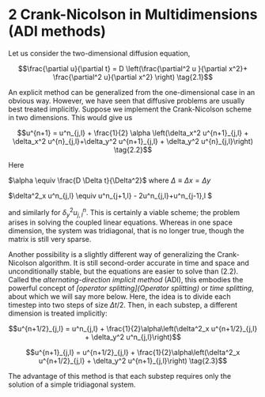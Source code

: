 # 2 Crank-Nicolson in Multidimensions (ADI methods)

Let us consider the two-dimensional diffusion equation,

$$\frac{\partial u}{\partial t} = D \left(\frac{\partial^2 u }{\partial x^2}+ \frac{\partial^2 u}{\partial x^2} \right)  \tag{2.1}$$

An explicit method can be generalized from the one-dimensional case in an obvious way. However, we have seen that diffusive problems are usually best treated implicitly. Suppose we implement the Crank-Nicolson scheme in two dimensions. This would give us

$$u^{n+1} = u^n_{j,l} + \frac{1}{2} \alpha \left(\delta_x^2 u^{n+1}_{j,l} + \delta_x^2 u^{n}_{j,l}+\delta_y^2 u^{n+1}_{j,l} + \delta_y^2 u^{n}_{j,l}\right) \tag{2.2}$$

Here

$\alpha \equiv \frac{D \Delta t}{\Delta^2}$  where $\Delta \equiv \Delta x = \Delta y$

$\delta^2_x u^n_{j,l} \equiv u^n_{j+1,l} - 2u^n_{j,l}+u^n_{j-1},l $

and similarly for $\delta^2_y u^n_{j,l}$. This is certainly a viable scheme; the problem arises in solving the coupled linear equations. Whereas in one space dimension, the system was tridiagonal, that is no longer true, though the matrix is still very sparse.

Another possibility is a slightly different way of generalizing the Crank-Nicolson algorithm. It is still second-order accurate in time and space and unconditionally stable, but the equations are easier to solve than (2.2). Called the _alternating-direction implicit method_ (ADI), this embodies the powerful concept of _[operator splitting](Operator splitting)_ or _time splitting_, about which we will say more below. Here, the idea is to divide each timestep into two steps of size $\Delta t/2$. Then, in each substep, a different dimension is treated implicitly:

$$u^{n+1/2}_{j,l} = u^n_{j,l} + \frac{1}{2}\alpha\left(\delta^2_x u^{n+1/2}_{j,l} + \delta_y^2 u^n_{j,l}\right)$$

$$u^{n+1}_{j,l} = u^{n+1/2}_{j,l} + \frac{1}{2}\alpha\left(\delta^2_x u^{n+1/2}_{j,l} + \delta_y^2 u^{n+1}_{j,l}\right) \tag{2.3}$$

The advantage of this method is that each substep requires only the solution of a simple tridiagonal system.

